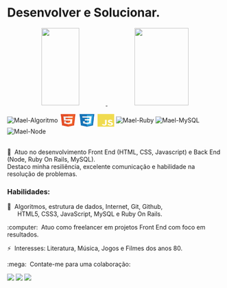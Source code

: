 <!-- Título principal -->
<h1>Desenvolver e Solucionar.</h1>

<!-- Bloco centralizado -->
<div align="center">
  <!-- Link para o perfil do GitHub -->
  <a href="https://github.com/maelalves">
    <!-- Estatísticas do GitHub: commits totais, commits privados e linguagens usadas -->
    <img height="180em" width="42%" src="https://github-readme-stats.vercel.app/api?username=maelalves&show_icons=true&theme=algolia&include_all_commits=true&count_private=true"/>
    <img height="180em" width="50%" src="https://github-readme-stats.vercel.app/api/top-langs/?username=maelalves&layout=compact&langs_count=7&theme=algolia"/>
  </a>
  <br>
</div>

<!-- Ícones das tecnologias -->
<div style="display: inline_block"><br>
  <img align="center" alt="Mael-Algoritmo" height="30" width="40" src="https://cdn.jsdelivr.net/gh/devicons/devicon/icons/thealgorithms/thealgorithms-original.svg"/>
  <img align="center" alt="Mael-HTML" height="30" width="40" src="https://raw.githubusercontent.com/devicons/devicon/master/icons/html5/html5-original.svg">
  <img align="center" alt="Mael-CSS" height="30" width="40" src="https://raw.githubusercontent.com/devicons/devicon/master/icons/css3/css3-original.svg">
  <img align="center" alt="Mael-Js" height="30" width="40" src="https://raw.githubusercontent.com/devicons/devicon/master/icons/javascript/javascript-plain.svg">  
  <img align="center" alt="Mael-Ruby" height="30" width="40" src="https://cdn.jsdelivr.net/gh/devicons/devicon/icons/ruby/ruby-plain.svg"/>
  <img align="center" alt="Mael-MySQL" height="30" width="40" src="https://cdn.jsdelivr.net/gh/devicons/devicon/icons/mysql/mysql-plain.svg"/>
  <img align="center" alt="Mael-Node" height="30" width="40" src="https://cdn.jsdelivr.net/gh/devicons/devicon/icons/nodejs/nodejs-original.svg"/> 
</div>
<br>
<!-- Introdução e ênfase nas qualidades -->
<p>
👀 &nbsp;Atuo no desenvolvimento Front End (HTML, CSS, Javascript) e Back End (Node, Ruby On Rails, MySQL). <br> Destaco minha resiliência, 
excelente comunicação e habilidade na resolução de problemas.
<br>

<!-- Título das habilidades -->
<h3>Habilidades:</h3>
<p>
<!-- Lista de habilidades -->
🌱 &nbsp;Algoritmos, estrutura de dados, Internet, Git, Github,
  <br> &nbsp; &nbsp; &nbsp; HTML5, CSS3, JavaScript, MySQL e Ruby On Rails.
<br>
 <p>
:computer: &nbsp;Atuo como freelancer em projetos Front End com foco em resultados.
<br>
<p>
⚡ &nbsp;Interesses: Literatura, Música, Jogos e Filmes dos anos 80.
<br>
<p>
:mega: &nbsp;Contate-me para uma colaboração:
<br>
<!-- Links de contato com ícones -->
<div> 
  <!-- Link para o Instagram -->
  <a href="https://instagram.com/maelalves_dev" target="_blank">
    <img src="https://img.shields.io/badge/-Instagram-%23E4405F?style=for-the-badge&logo=instagram&logoColor=white" target="_blank"></a>
  
  <!-- Link para o Discord -->
  <a href="https://discord.gg/Wbm2hu8G" target="_blank">
    <img src="https://img.shields.io/badge/Discord-7289DA?style=for-the-badge&logo=discord&logoColor=white" target="_blank"></a> 

  <!-- Link para o e-mail -->
  <a href = "mailto:ismaelalves@ismaelalves.cloud">
    <img src="https://img.shields.io/badge/-Gmail-%23333?style=for-the-badge&logo=gmail&logoColor=white" target="_blank"></a>
</div>
